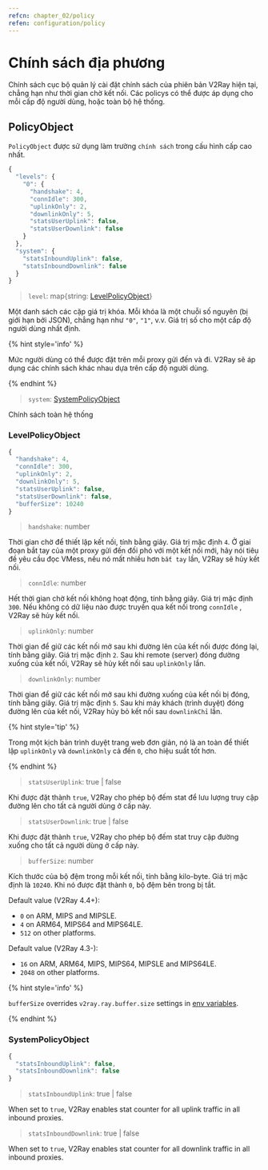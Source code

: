 ```yaml
---
refcn: chapter_02/policy
refen: configuration/policy
---
```


# Chính sách địa phương

Chính sách cục bộ quản lý cài đặt chính sách của phiên bản V2Ray hiện tại, chẳng hạn như thời gian chờ kết nối. Các policys có thể được áp dụng cho mỗi cấp độ người dùng, hoặc toàn bộ hệ thống.

## PolicyObject

`PolicyObject` được sử dụng làm trường `chính sách` trong cấu hình cấp cao nhất.

```javascript
{
  "levels": {
    "0": {
      "handshake": 4,
      "connIdle": 300,
      "uplinkOnly": 2,
      "downlinkOnly": 5,
      "statsUserUplink": false,
      "statsUserDownlink": false
    }
  },
  "system": {
    "statsInboundUplink": false,
    "statsInboundDownlink": false
  }
}
```

> `level`: map{string: [LevelPolicyObject](#levelpolicyobject)}

Một danh sách các cặp giá trị khóa. Mỗi khóa là một chuỗi số nguyên (bị giới hạn bởi JSON), chẳng hạn như `"0"`, `"1"`, v.v. Giá trị số cho một cấp độ người dùng nhất định.

{% hint style='info' %}

Mức người dùng có thể được đặt trên mỗi proxy gửi đến và đi. V2Ray sẽ áp dụng các chính sách khác nhau dựa trên cấp độ người dùng.

{% endhint %}

> `system`: [SystemPolicyObject](#systempolicyobject)

Chính sách toàn hệ thống

### LevelPolicyObject

```javascript
{
  "handshake": 4,
  "connIdle": 300,
  "uplinkOnly": 2,
  "downlinkOnly": 5,
  "statsUserUplink": false,
  "statsUserDownlink": false,
  "bufferSize": 10240
}
```

> `handshake`: number

Thời gian chờ để thiết lập kết nối, tính bằng giây. Giá trị mặc định `4`. Ở giai đoạn bắt tay của một proxy gửi đến đối phó với một kết nối mới, hãy nói tiêu đề yêu cầu đọc VMess, nếu nó mất nhiều hơn `bắt tay` lần, V2Ray sẽ hủy kết nối.

> `connIdle`: number

Hết thời gian chờ kết nối không hoạt động, tính bằng giây. Giá trị mặc định `300`. Nếu không có dữ liệu nào được truyền qua kết nối trong `connIdle` , V2Ray sẽ hủy kết nối.

> `uplinkOnly`: number

Thời gian để giữ các kết nối mở sau khi đường lên của kết nối được đóng lại, tính bằng giây. Giá trị mặc định `2`. Sau khi remote (server) đóng đường xuống của kết nối, V2Ray sẽ hủy kết nối sau `uplinkOnly` lần.

> `downlinkOnly`: number

Thời gian để giữ các kết nối mở sau khi đường xuống của kết nối bị đóng, tính bằng giây. Giá trị mặc định `5`. Sau khi máy khách (trình duyệt) đóng đường lên của kết nối, V2Ray hủy bỏ kết nối sau `downlinkChỉ` lần.

{% hint style='tip' %}

Trong một kịch bản trình duyệt trang web đơn giản, nó là an toàn để thiết lập `uplinkOnly` và `downlinkOnly` cả đến `0`, cho hiệu suất tốt hơn.

{% endhint %}

> `statsUserUplink`: true | false

Khi được đặt thành `true`, V2Ray cho phép bộ đếm stat để lưu lượng truy cập đường lên cho tất cả người dùng ở cấp này.

> `statsUserDownlink`: true | false

Khi được đặt thành `true`, V2Ray cho phép bộ đếm stat truy cập đường xuống cho tất cả người dùng ở cấp này.

> `bufferSize`: number

Kích thước của bộ đệm trong mỗi kết nối, tính bằng kilo-byte. Giá trị mặc định là `10240`. Khi nó được đặt thành `0`, bộ đệm bên trong bị tắt.

Default value (V2Ray 4.4+):

* `0` on ARM, MIPS and MIPSLE.
* `4` on ARM64, MIPS64 and MIPS64LE.
* `512` on other platforms.

Default value (V2Ray 4.3-):

* `16` on ARM, ARM64, MIPS, MIPS64, MIPSLE and MIPS64LE.
* `2048` on other platforms.

{% hint style='info' %}

`bufferSize` overrides `v2ray.ray.buffer.size` settings in [env variables](env.md#cache-size-per-connection).

{% endhint %}

### SystemPolicyObject

```javascript
{
  "statsInboundUplink": false,
  "statsInboundDownlink": false
}
```

> `statsInboundUplink`: true | false

When set to `true`, V2Ray enables stat counter for all uplink traffic in all inbound proxies.

> `statsInboundDownlink`: true | false

When set to `true`, V2Ray enables stat counter for all downlink traffic in all inbound proxies.